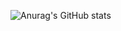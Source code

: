 ![Anurag's GitHub stats](https://github-readme-stats.vercel.app/api?username=dang-woo&show_icons=true)






